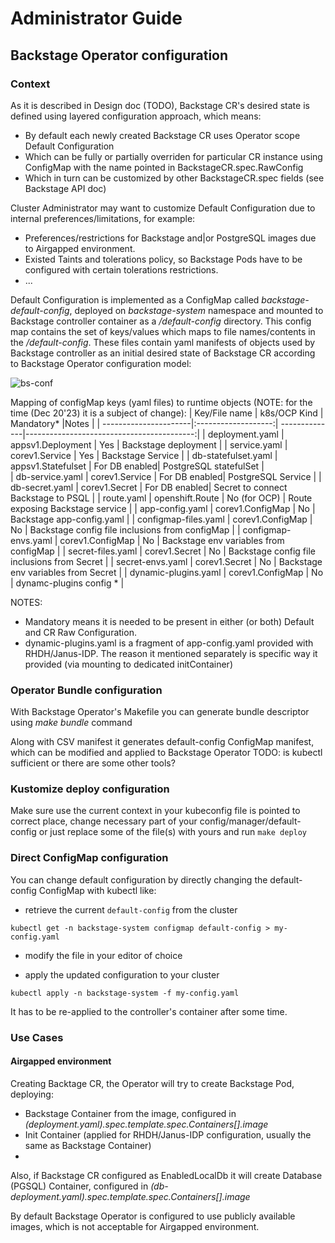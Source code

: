 # Administrator Guide

## Backstage Operator configuration

### Context

As it is described in Design doc (TODO), Backstage CR's desired state is defined using layered configuration approach, which means:
- By default each newly created Backstage CR uses Operator scope Default Configuration
- Which can be fully or partially overriden for particular CR instance using ConfigMap with the name pointed in BackstageCR.spec.RawConfig 
- Which in turn can be customized by other BackstageCR.spec fields (see Backstage API doc)

Cluster Administrator may want to customize Default Configuration due to internal preferences/limitations, for example:
- Preferences/restrictions for Backstage and|or PostgreSQL images due to  Airgapped environment.
- Existed Taints and tolerations policy, so Backstage Pods have to be configured with certain tolerations restrictions.
- ...

Default Configuration is implemented as a ConfigMap called *backstage-default-config*, deployed on *backstage-system* namespace and mounted to Backstage controller container as a */default-config* directory.
This config map contains the set of keys/values which maps to file names/contents in the */default-config*.
These files contain yaml manifests of objects used by Backstage controller as an initial desired state of Backstage CR according to Backstage Operator configuration model:

![bs-conf](https://github.com/gazarenkov/janus-idp-operator/assets/578124/d56cbbb0-781c-43fc-8624-8832893fede3)
 

Mapping of configMap keys (yaml files) to runtime objects (NOTE: for the time (Dec 20'23) it is a subject of change):
| Key/File name         | k8s/OCP Kind        | Mandatory*    |Notes                                      |
| ----------------------|:-------------------:| --------------|------------------------------------------:|
| deployment.yaml       | appsv1.Deployment   | Yes           | Backstage deployment |
| service.yaml          | corev1.Service      | Yes           | Backstage Service |
| db-statefulset.yaml   | appsv1.Statefulset  | For DB enabled| PostgreSQL statefulSet    |    
| db-service.yaml       | corev1.Service      | For DB enabled| PostgreSQL Service   |
| db-secret.yaml        | corev1.Secret       | For DB enabled| Secret to connect Backstage to PSQL   |
| route.yaml            | openshift.Route     | No (for OCP)  | Route exposing Backstage service    |
| app-config.yaml       | corev1.ConfigMap    | No            | Backstage app-config.yaml    |
| configmap-files.yaml  | corev1.ConfigMap    | No            | Backstage config file inclusions from configMap   |
| configmap-envs.yaml   | corev1.ConfigMap    | No            | Backstage env variables from configMap    |
| secret-files.yaml     | corev1.Secret       | No            | Backstage config file inclusions from Secret   |
| secret-envs.yaml      | corev1.Secret       | No            | Backstage env variables from Secret    |
| dynamic-plugins.yaml  | corev1.ConfigMap    | No            | dynamc-plugins config *    |


NOTES: 
 - Mandatory means it is needed to be present in either (or both) Default and CR Raw Configuration.
 - dynamic-plugins.yaml is a fragment of app-config.yaml provided with RHDH/Janus-IDP. The reason it mentioned separately is specific way it provided (via mounting to dedicated initContainer)  

### Operator Bundle configuration 

With Backstage Operator's Makefile you can generate bundle descriptor using *make bundle* command

Along with CSV manifest it generates default-config ConfigMap manifest, which can be modified and applied to Backstage Operator
TODO: is kubectl sufficient or there are some other tools?

### Kustomize deploy configuration

Make sure use the current context in your kubeconfig file is pointed to correct place, change necessary part of your config/manager/default-config or just replace some of the file(s) with yours and run
``
make deploy
``

### Direct ConfigMap configuration

You can change default configuration by directly changing the default-config ConfigMap with kubectl like:

 - retrieve the current `default-config` from the cluster

``
kubectl get -n backstage-system configmap default-config > my-config.yaml
``

- modify the file in your editor of choice

- apply the updated configuration to your cluster

``
  kubectl apply -n backstage-system -f my-config.yaml
``

It has to be re-applied to the controller's container after some time.


### Use Cases

#### Airgapped environment

Creating Backtage CR, the Operator will try to create Backstage Pod, deploying:
- Backstage Container from the image, configured in *(deployment.yaml).spec.template.spec.Containers[].image*
- Init Container (applied for RHDH/Janus-IDP configuration, usually the same as Backstage Container)
- 
Also, if Backstage CR configured as EnabledLocalDb it will create Database (PGSQL) Container, configured in *(db-deployment.yaml).spec.template.spec.Containers[].image*

By default Backstage Operator is configured to use publicly available images, which is not acceptable for Airgapped environment.
